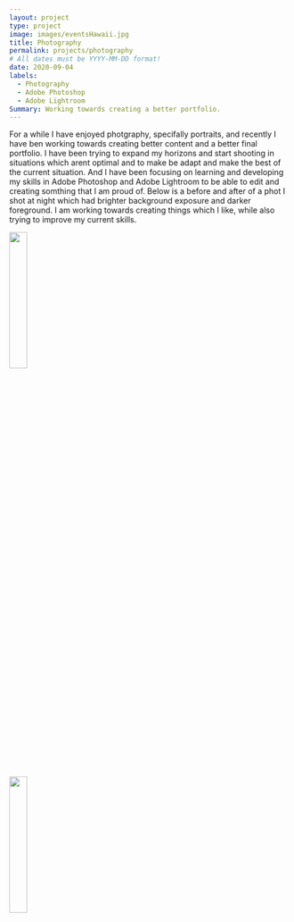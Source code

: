 ```yaml
---
layout: project
type: project
image: images/eventsHawaii.jpg
title: Photography
permalink: projects/photography
# All dates must be YYYY-MM-DD format!
date: 2020-09-04
labels:
  - Photography
  - Adobe Photoshop
  - Adobe Lightroom 
Summary: Working towards creating a better portfolio. 
---
```


For a while I have enjoyed photgraphy, specifally portraits, and recently I have ben working towards creating better content and a better final portfolio. I have been trying to expand my horizons and start shooting in situations which arent optimal and to make be adapt and make the best of the current situation. And I have been focusing on learning and developing my skills in Adobe Photoshop and Adobe Lightroom to be able to edit and creating somthing that I am proud of.  Below is a before and after of a phot I shot at night which had brighter background exposure and darker foreground. I am working towards creating things which I like, while also trying to improve my current skills. 

 
 <div class="row">
  <div class="column">
    <img src="../images/photoBefore.jpg"style="width:25%">
  </div>
  <div class="column">
    <img src="../images/photoAfter.jpg" style="width:25%">
  </div>
</div>


